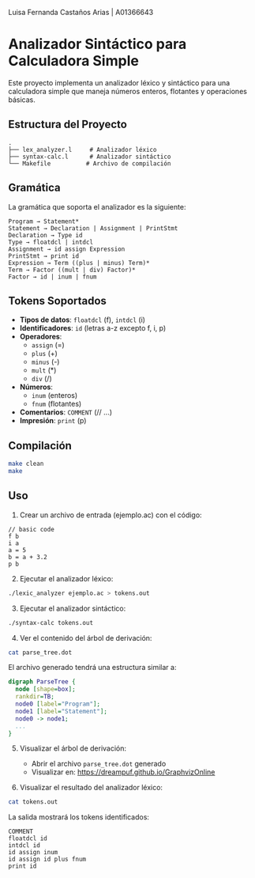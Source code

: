 Luisa Fernanda Castaños Arias | A01366643

# Analizador Sintáctico para Calculadora Simple

Este proyecto implementa un analizador léxico y sintáctico para una calculadora simple que maneja números enteros, flotantes y operaciones básicas.

## Estructura del Proyecto

```
.
├── lex_analyzer.l     # Analizador léxico
├── syntax-calc.l      # Analizador sintáctico
└── Makefile          # Archivo de compilación
```

## Gramática

La gramática que soporta el analizador es la siguiente:

```
Program → Statement*
Statement → Declaration | Assignment | PrintStmt
Declaration → Type id
Type → floatdcl | intdcl 
Assignment → id assign Expression
PrintStmt → print id
Expression → Term ((plus | minus) Term)*
Term → Factor ((mult | div) Factor)*
Factor → id | inum | fnum
```

## Tokens Soportados

- **Tipos de datos**: `floatdcl` (f), `intdcl` (i)
- **Identificadores**: `id` (letras a-z excepto f, i, p)
- **Operadores**: 
  - `assign` (=)
  - `plus` (+)
  - `minus` (-)
  - `mult` (*)
  - `div` (/)
- **Números**: 
  - `inum` (enteros)
  - `fnum` (flotantes)
- **Comentarios**: `COMMENT` (// ...)
- **Impresión**: `print` (p)

## Compilación

```bash
make clean
make
```

## Uso

1. Crear un archivo de entrada (ejemplo.ac) con el código:
```
// basic code
f b
i a
a = 5
b = a + 3.2
p b
```

2. Ejecutar el analizador léxico:
```bash
./lexic_analyzer ejemplo.ac > tokens.out
```

3. Ejecutar el analizador sintáctico:
```bash
./syntax-calc tokens.out
```

4. Ver el contenido del árbol de derivación:
```bash
cat parse_tree.dot
```

El archivo generado tendrá una estructura similar a:
```dot
digraph ParseTree {
  node [shape=box];
  rankdir=TB;
  node0 [label="Program"];
  node1 [label="Statement"];
  node0 -> node1;
  ...
}
```

5. Visualizar el árbol de derivación:
   - Abrir el archivo `parse_tree.dot` generado
   - Visualizar en: https://dreampuf.github.io/GraphvizOnline

6. Visualizar el resultado del analizador léxico:
```bash
cat tokens.out
```

La salida mostrará los tokens identificados:
```
COMMENT
floatdcl id
intdcl id
id assign inum
id assign id plus fnum
print id
```
